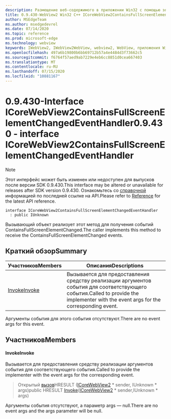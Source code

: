 ```yaml
---
description: Размещение веб-содержимого в приложении Win32 с помощью элемента управления Microsoft Edge WebView2
title: 0.9.430-WebView2 Win32 C++ ICoreWebView2ContainsFullScreenElementChangedEventHandler
author: MSEdgeTeam
ms.author: msedgedevrel
ms.date: 07/14/2020
ms.topic: reference
ms.prod: microsoft-edge
ms.technology: webview
keywords: IWebView2, IWebView2WebView, webview2, WebView, приложения Win32, Win32, EDGE, ICoreWebView2, ICoreWebView2Host, элемент управления "веб-браузер", HTML Edge
ms.openlocfilehash: 497a6b19800b6bb69712b57a4e4484d3f73662c5
ms.sourcegitcommit: f6764f57aed9ab7229e4eb6cc8851d0cea667403
ms.translationtype: MT
ms.contentlocale: ru-RU
ms.lasthandoff: 07/15/2020
ms.locfileid: "10881167"
---
```

# <span data-ttu-id="57f84-104">0.9.430-Interface ICoreWebView2ContainsFullScreenElementChangedEventHandler</span><span class="sxs-lookup"><span data-stu-id="57f84-104">0.9.430 - interface ICoreWebView2ContainsFullScreenElementChangedEventHandler</span></span> 

> [!NOTE]
> <span data-ttu-id="57f84-105">Этот интерфейс может быть изменен или недоступен для выпусков после версии SDK 0.9.430.</span><span class="sxs-lookup"><span data-stu-id="57f84-105">This interface may be altered or unavailable for releases after SDK version 0.9.430.</span></span> <span data-ttu-id="57f84-106">Ознакомьтесь со [справочной](../../../webview2-api-reference.md) информацией по последней ссылке на API.</span><span class="sxs-lookup"><span data-stu-id="57f84-106">Please refer to [Reference](../../../webview2-api-reference.md) for the latest API reference.</span></span>

```
interface ICoreWebView2ContainsFullScreenElementChangedEventHandler
  : public IUnknown
```

<span data-ttu-id="57f84-107">Вызывающий объект реализует этот метод для получения событий ContainsFullScreenElementChanged.</span><span class="sxs-lookup"><span data-stu-id="57f84-107">The caller implements this method to receive the ContainsFullScreenElementChanged events.</span></span>

## <span data-ttu-id="57f84-108">Краткий обзор</span><span class="sxs-lookup"><span data-stu-id="57f84-108">Summary</span></span>

 <span data-ttu-id="57f84-109">Участников</span><span class="sxs-lookup"><span data-stu-id="57f84-109">Members</span></span>                        | <span data-ttu-id="57f84-110">Описания</span><span class="sxs-lookup"><span data-stu-id="57f84-110">Descriptions</span></span>
--------------------------------|---------------------------------------------
[<span data-ttu-id="57f84-111">Invoke</span><span class="sxs-lookup"><span data-stu-id="57f84-111">Invoke</span></span>](#invoke) | <span data-ttu-id="57f84-112">Вызывается для предоставления средству реализации аргументов события для соответствующего события.</span><span class="sxs-lookup"><span data-stu-id="57f84-112">Called to provide the implementer with the event args for the corresponding event.</span></span>

<span data-ttu-id="57f84-113">Аргументы события для этого события отсутствуют.</span><span class="sxs-lookup"><span data-stu-id="57f84-113">There are no event args for this event.</span></span>

## <span data-ttu-id="57f84-114">Участников</span><span class="sxs-lookup"><span data-stu-id="57f84-114">Members</span></span>

#### <span data-ttu-id="57f84-115">Invoke</span><span class="sxs-lookup"><span data-stu-id="57f84-115">Invoke</span></span> 

<span data-ttu-id="57f84-116">Вызывается для предоставления средству реализации аргументов события для соответствующего события.</span><span class="sxs-lookup"><span data-stu-id="57f84-116">Called to provide the implementer with the event args for the corresponding event.</span></span>

> <span data-ttu-id="57f84-117">Открытый [вызов](#invoke)HRESULT ([ICoreWebView2](ICoreWebView2.md) \* sender, IUnknown \* args)</span><span class="sxs-lookup"><span data-stu-id="57f84-117">public HRESULT [Invoke](#invoke)([ICoreWebView2](ICoreWebView2.md) \* sender,IUnknown \* args)</span></span>

<span data-ttu-id="57f84-118">Аргументы события отсутствуют, а параметр args — null.</span><span class="sxs-lookup"><span data-stu-id="57f84-118">There are no event args and the args parameter will be null.</span></span>

